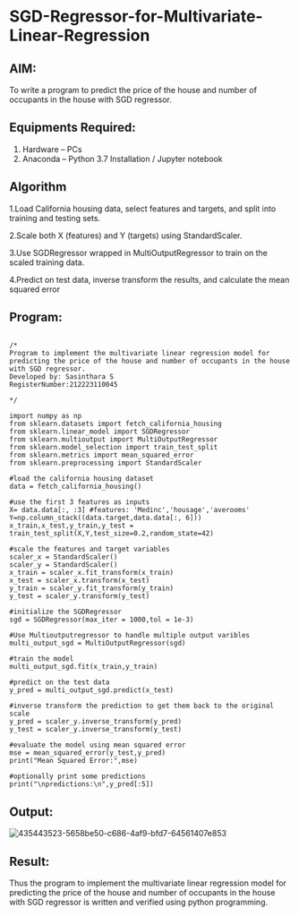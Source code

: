 # SGD-Regressor-for-Multivariate-Linear-Regression

## AIM:
To write a program to predict the price of the house and number of occupants in the house with SGD regressor.

## Equipments Required:
1. Hardware – PCs
2. Anaconda – Python 3.7 Installation / Jupyter notebook

## Algorithm
1.Load California housing data, select features and targets, and split into training and testing sets.

2.Scale both X (features) and Y (targets) using StandardScaler.

3.Use SGDRegressor wrapped in MultiOutputRegressor to train on the scaled training data.

4.Predict on test data, inverse transform the results, and calculate the mean squared error

## Program:
```

/*
Program to implement the multivariate linear regression model for predicting the price of the house and number of occupants in the house with SGD regressor.
Developed by: Sasinthara S
RegisterNumber:212223110045
 
*/

import numpy as np
from sklearn.datasets import fetch_california_housing
from sklearn.linear_model import SGDRegressor
from sklearn.multioutput import MultiOutputRegressor
from sklearn.model_selection import train_test_split
from sklearn.metrics import mean_squared_error
from sklearn.preprocessing import StandardScaler

#load the california housing dataset
data = fetch_california_housing()

#use the first 3 features as inputs
X= data.data[:, :3] #features: 'Medinc','housage','averooms'
Y=np.column_stack((data.target,data.data[:, 6]))
x_train,x_test,y_train,y_test = train_test_split(X,Y,test_size=0.2,random_state=42)

#scale the features and target variables
scaler_x = StandardScaler()
scaler_y = StandardScaler()
x_train = scaler_x.fit_transform(x_train)
x_test = scaler_x.transform(x_test)
y_train = scaler_y.fit_transform(y_train)
y_test = scaler_y.transform(y_test)

#initialize the SGDRegressor
sgd = SGDRegressor(max_iter = 1000,tol = 1e-3)

#Use Multioutputregressor to handle multiple output varibles
multi_output_sgd = MultiOutputRegressor(sgd)

#train the model
multi_output_sgd.fit(x_train,y_train)

#predict on the test data
y_pred = multi_output_sgd.predict(x_test)

#inverse transform the prediction to get them back to the original scale
y_pred = scaler_y.inverse_transform(y_pred)
y_test = scaler_y.inverse_transform(y_test)

#evaluate the model using mean squared error
mse = mean_squared_error(y_test,y_pred)
print("Mean Squared Error:",mse)

#optionally print some predictions
print("\npredictions:\n",y_pred[:5])
```

## Output:

![435443523-5658be50-c686-4af9-bfd7-64561407e853](https://github.com/user-attachments/assets/682b62cf-ed83-4244-bedb-2435386b035e)


## Result:
Thus the program to implement the multivariate linear regression model for predicting the price of the house and number of occupants in the house with SGD regressor is written and verified using python programming.
